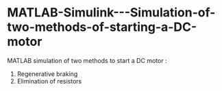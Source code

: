 # MATLAB-Simulink---Simulation-of-two-methods-of-starting-a-DC-motor
MATLAB simulation of two methods to start a DC motor :
1. Regenerative braking
2. Elimination of resistors
